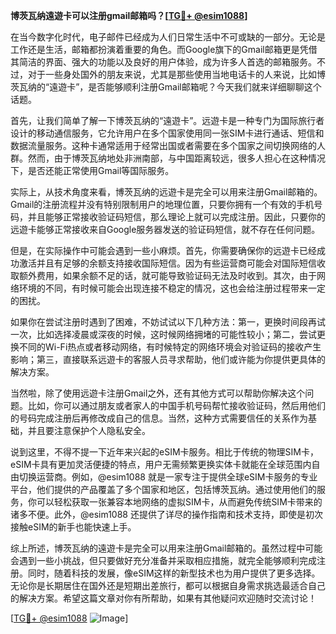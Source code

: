 **博茨瓦纳遠遊卡可以注册gmail邮箱吗？[[TG💪+ @esim1088](https://t.me/s/esim1088)]**

在当今数字化时代，电子邮件已经成为人们日常生活中不可或缺的一部分。无论是工作还是生活，邮箱都扮演着重要的角色。而Google旗下的Gmail邮箱更是凭借其简洁的界面、强大的功能以及良好的用户体验，成为许多人首选的邮箱服务。不过，对于一些身处国外的朋友来说，尤其是那些使用当地电话卡的人来说，比如博茨瓦纳的“遠遊卡”，是否能够顺利注册Gmail邮箱呢？今天我们就来详细聊聊这个话题。

首先，让我们简单了解一下博茨瓦纳的“遠遊卡”。远遊卡是一种专门为国际旅行者设计的移动通信服务，它允许用户在多个国家使用同一张SIM卡进行通话、短信和数据流量服务。这种卡通常适用于经常出国或者需要在多个国家之间切换网络的人群。然而，由于博茨瓦纳地处非洲南部，与中国距离较远，很多人担心在这种情况下，是否还能正常使用Gmail等国际服务。

实际上，从技术角度来看，博茨瓦纳的远遊卡是完全可以用来注册Gmail邮箱的。Gmail的注册流程并没有特别限制用户的地理位置，只要你拥有一个有效的手机号码，并且能够正常接收验证码短信，那么理论上就可以完成注册。因此，只要你的远遊卡能够正常接收来自Google服务器发送的验证码短信，就不存在任何问题。

但是，在实际操作中可能会遇到一些小麻烦。首先，你需要确保你的远遊卡已经成功激活并且有足够的余额支持接收国际短信。因为有些运营商可能会对国际短信收取额外费用，如果余额不足的话，就可能导致验证码无法及时收到。其次，由于网络环境的不同，有时候可能会出现连接不稳定的情况，这也会给注册过程带来一定的困扰。

如果你在尝试注册时遇到了困难，不妨试试以下几种方法：第一，更换时间段再试一次，比如选择凌晨或深夜的时候，这时候网络拥堵的可能性较小；第二，尝试更换不同的Wi-Fi热点或者移动网络，有时候特定的网络环境会对验证码的接收产生影响；第三，直接联系远遊卡的客服人员寻求帮助，他们或许能为你提供更具体的解决方案。

当然啦，除了使用远遊卡注册Gmail之外，还有其他方式可以帮助你解决这个问题。比如，你可以通过朋友或者家人的中国手机号码帮忙接收验证码，然后用他们的号码完成注册后再修改成自己的信息。当然，这种方式需要信任的关系作为基础，并且要注意保护个人隐私安全。

说到这里，不得不提一下近年来兴起的eSIM卡服务。相比于传统的物理SIM卡，eSIM卡具有更加灵活便捷的特点，用户无需频繁更换实体卡就能在全球范围内自由切换运营商。例如，@esim1088 就是一家专注于提供全球eSIM卡服务的专业平台，他们提供的产品覆盖了多个国家和地区，包括博茨瓦纳。通过使用他们的服务，你可以轻松获取一张兼容本地网络的虚拟SIM卡，从而避免传统SIM卡带来的诸多不便。此外，@esim1088 还提供了详尽的操作指南和技术支持，即使是初次接触eSIM的新手也能快速上手。

综上所述，博茨瓦纳的遠遊卡是完全可以用来注册Gmail邮箱的。虽然过程中可能会遇到一些小挑战，但只要做好充分准备并采取相应措施，就完全能够顺利完成注册。同时，随着科技的发展，像eSIM这样的新型技术也为用户提供了更多选择。无论你是长期居住在国外还是短期出差旅行，都可以根据自身需求挑选最适合自己的解决方案。希望这篇文章对你有所帮助，如果有其他疑问欢迎随时交流讨论！

[[TG💪+ @esim1088](https://t.me/s/esim1088) ![Image](https://i.postimg.cc/4NQfJmqS/Snipaste-2025-05-13-00-14-12.png)]